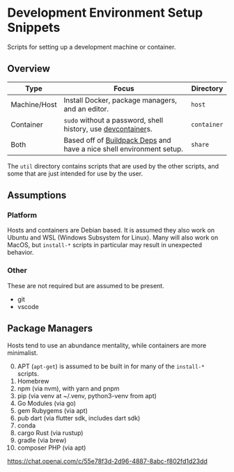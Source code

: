 # Development Environment Setup Snippets

Scripts for setting up a development machine or container.

## Overview

| Type         | Focus                                                                     | Directory   |
| ------------ | ------------------------------------------------------------------------- | ----------- |
| Machine/Host | Install Docker, package managers, and an editor.                          | `host`      |
| Container    | `sudo` without a password, shell history, use [devcontainer][2]s.         | `container` |
| Both         | Based off of [Buildpack Deps][1] and have a nice shell environment setup. | `share`     |

The `util` directory contains scripts that are used by the other scripts, and some that are just intended for use by the user.

## Assumptions

### Platform

Hosts and containers are Debian based. It is assumed they also work on Ubuntu and WSL (Windows Subsystem for Linux).
Many will also work on MacOS, but `install-*` scripts in particular may result in unexpected behavior.

### Other

These are not required but are assumed to be present.

- git
- vscode

## Package Managers

Hosts tend to use an abundance mentality, while containers are more minimalist.

0. APT (`apt-get`) is assumed to be built in for many of the `install-*` scripts.
1. Homebrew
2. npm (via nvm), with yarn and pnpm
3. pip (via venv at ~/.venv, python3-venv from apt)
4. Go Modules (via go)
5. gem Rubygems (via apt)
6. pub dart (via flutter sdk, includes dart sdk)
7. conda
8. cargo Rust (via rustup)
9. gradle (via brew)
10. composer PHP (via apt)

https://chat.openai.com/c/55e78f3d-2d96-4887-8abc-f802fd1d23dd

<!-- ## Conventions

- `/local` holds all the private settings and files that are not checked into source control.
  - `/local.default` holds the default settings and files that are checked into source control.
  - .bash_history is linked to

### Project Structure -->

[1]: https://github.com/docker-library/buildpack-deps/tree/master/debian/bookworm
[2]: https://container.dev
